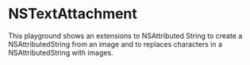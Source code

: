 # NSTextAttachment

This playground shows an extensions to NSAttributed String to create a NSAttributedString from an image and to replaces characters in a NSAttributedString with images.
